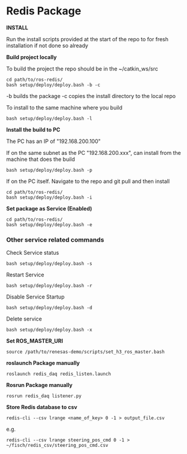 # Redis Package

**INSTALL**

Run the install scripts provided at the start of the repo to for fresh installation if not done so already

**Build project locally**

To build the project the repo should be in the ~/catkin_ws/src 

    cd path/to/ros-redis/
    bash setup/deploy/deploy.bash -b -c 
    
-b builds the package
-c copies the install directory to the local repo

To install to the same machine where you build

    bash setup/deploy/deploy.bash -l

**Install the build to PC**

The PC has an IP of "192.168.200.100"

If on the same subnet as the PC "192.168.200.xxx", can install from the machine that does the build

    bash setup/deploy/deploy.bash -p

If on the PC itself. Navigate to the repo and git pull and then install

    cd path/to/ros-redis/
    bash setup/deploy/deploy.bash -i

**Set package as Service (Enabled)**

    cd path/to/ros-redis/
    bash setup/deploy/deploy.bash -e

### Other service related commands

Check Service status

    bash setup/deploy/deploy.bash -s

Restart Service

    bash setup/deploy/deploy.bash -r

Disable Service Startup

    bash setup/deploy/deploy.bash -d

Delete service

    bash setup/deploy/deploy.bash -x

**Set ROS_MASTER_URI**

	source /path/to/renesas-demo/scripts/set_h3_ros_master.bash

**roslaunch Package manually**

    roslaunch redis_daq redis_listen.launch

**Rosrun Package manually**

    rosrun redis_daq listener.py

**Store Redis database to csv**

    redis-cli --csv lrange <name_of_key> 0 -1 > output_file.csv

e.g.

    redis-cli --csv lrange steering_pos_cmd 0 -1 > ~/fisch/redis_csv/steering_pos_cmd.csv